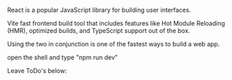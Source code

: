 React is a popular JavaScript library for building user interfaces.

Vite fast frontend build tool that includes features like Hot Module Reloading (HMR), optimized builds, and TypeScript support out of the box.

Using the two in conjunction is one of the fastest ways to build a web app.

open the shell and type "npm run dev"

Leave ToDo's below: